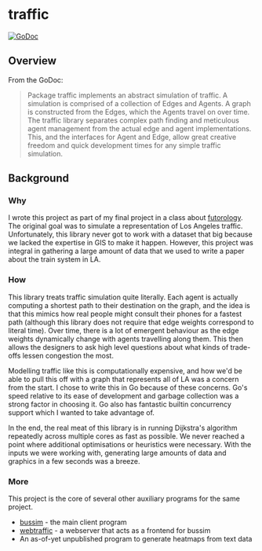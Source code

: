 # traffic

[![GoDoc](https://godoc.org/github.com/spencer-p/traffic?status.svg)](https://godoc.org/github.com/spencer-p/traffic)

## Overview

From the GoDoc:

> Package traffic implements an abstract simulation of traffic. A simulation is
> comprised of a collection of Edges and Agents. A graph is constructed from
> the Edges, which the Agents travel on over time. The traffic library
> separates complex path finding and meticulous agent management from the
> actual edge and agent implementations. This, and the interfaces for Agent and
> Edge, allow great creative freedom and quick development times for any simple
> traffic simulation.

## Background

### Why

I wrote this project as part of my final project in a class about
[futorology](https://en.wikipedia.org/wiki/Futures_studies). The original goal
was to simulate a representation of Los Angeles traffic. Unfortunately, this
library never got to work with a dataset that big because we lacked the
expertise in GIS to make it happen. However, this project was integral in
gathering a large amount of data that we used to write a paper about the train
system in LA.

### How

This library treats traffic simulation quite literally. Each agent is actually
computing a shortest path to their destination on the graph, and the idea is
that this mimics how real people might consult their phones for a fastest path
(although this library does not require that edge weights correspond to literal
time).  Over time, there is a lot of emergent behaviour as the edge weights
dynamically change with agents travelling along them. This then allows the
designers to ask high level questions about what kinds of trade-offs lessen
congestion the most.

Modelling traffic like this is computationally expensive, and how we'd be able
to pull this off with a graph that represents all of LA was a concern from the
start. I chose to write this in Go because of these concerns.  Go's speed
relative to its ease of development and garbage collection was a strong factor
in choosing it.  Go also has fantastic builtin concurrency support which I
wanted to take advantage of.

In the end, the real meat of this library is in running Dijkstra's algorithm
repeatedly across multiple cores as fast as possible. We never reached a point
where additional optimisations or heuristics were necessary. With the inputs we
were working with, generating large amounts of data and graphics in a few
seconds was a breeze.

### More

This project is the core of several other auxiliary programs for the same
project.

 * [bussim](https://github.com/spencer-p/bussim) - the main client program
 * [webtraffic](https://github.com/spencer-p/webtraffic) - a webserver that acts
	 as a frontend for bussim
 * An as-of-yet unpublished program to generate heatmaps from text data
